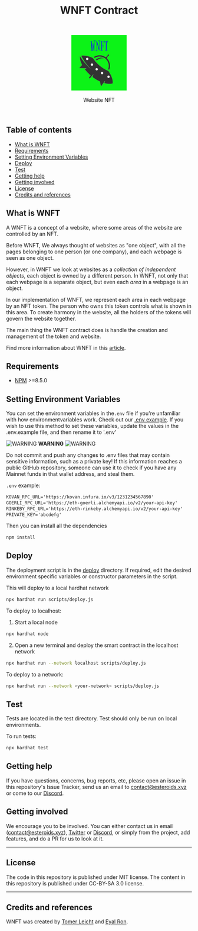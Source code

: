 <h1 align="center">WNFT Contract</h1> <br>
<p align="center">
    <img alt="WNFT Contracts" title="WNFT Contract" src="https://raw.githubusercontent.com/Esteroids/WNFT-contract/master/docs/wnft-readme-logo.jpg" width="150">
</p>

<p align="center">
  Website NFT
</p>
<br/>

## Table of contents
* [What is WNFT](#what-is-wnft)
* [Requirements](#requirements)
* [Setting Environment Variables](#setting-environment-variables)
* [Deploy](#deploy)
* [Test](#test)
* [Getting help](#getting-help)
* [Getting involved](#getting-involved)
* [License](#license)
* [Credits and references](#credits-and-references)

## What is WNFT
A WNFT is a concept of a website, where some areas of the website are controlled by an NFT. 

Before WNFT, We always thought of websites as "one object", with all the pages belonging to one person (or one company), and each webpage is seen as one object.

However, in WNFT we look at websites as a *collection of independent objects*, each object is owned by a different person. In WNFT, not only that each webpage is a separate object, but even each *area* in a webpage is an object.

In our implementation of WNFT, we represent each area in each webpage by an NFT token. The person who owns this token controls what is shown in this area. To create harmony in the website, all the holders of the tokens will govern the website together. 

The main thing the WNFT contract does is handle the creation and management of the token and website.

Find more information about WNFT in this [article](https://medium.com/p/7ec00099c77d/edit).


## Requirements

- [NPM](https://www.npmjs.com/) >=8.5.0


## Setting Environment Variables
You can set the environment variables in the`.env` file if you're unfamiliar with how environmentvariables work. Check out our [.env example](https://github.com/Esteroids/WNFT-contract/blob/main/.env.example). If you wish to use this method to set these variables, update the values in the .env.example file, and then rename it to '.env'

![WARNING](https://via.placeholder.com/15/f03c15/000000?text=+) **WARNING** ![WARNING](https://via.placeholder.com/15/f03c15/000000?text=+)

Do not commit and push any changes to .env files that may contain sensitive information, such as a private key! If this information reaches a public GitHub repository, someone can use it to check if you have any Mainnet funds in that wallet address, and steal them.

`.env` example:
```
KOVAN_RPC_URL='https://kovan.infura.io/v3/1231234567890'
GOERLI_RPC_URL='https://eth-goerli.alchemyapi.io/v2/your-api-key'
RINKEBY_RPC_URL='https://eth-rinkeby.alchemyapi.io/v2/your-api-key'
PRIVATE_KEY='abcdefg'
```

Then you can install all the dependencies

```bash
npm install
```


## Deploy

The deployment script is in the [deploy](https://github.com/Esteroids/WNFT-contract/blob/main/scripts/deploy.js) directory. If required, edit the desired environment specific variables or constructor parameters in the script.

This will deploy to a local hardhat network
```bash
npx hardhat run scripts/deploy.js
```

To deploy to localhost:

1. Start a local node
```bash
npx hardhat node
```
2. Open a new terminal and deploy the smart contract in the localhost network
```bash
npx hardhat run --network localhost scripts/deploy.js
```

To deploy to a network:
```bash
npx hardhat run --network <your-network> scripts/deploy.js
```

## Test
Tests are located in the test directory. Test should only be run on local environments.

To run tests:

```bash
npx hardhat test
```


## Getting help
If you have questions, concerns, bug reports, etc, please open an issue in this repository's Issue Tracker, send us an email to contact@esteroids.xyz or come to our [Discord](https://discord.gg/9c2EWzjFzY).

## Getting involved
We encourage you to be involved. You can either contact us in email (contact@esteroids.xyz), [Twitter](https://twitter.com/e_steroids) or [Discord](https://discord.gg/9c2EWzjFzY), or simply from the project, add features, and do a PR for us to look at it.

----

## License
The code in this repository is published under MIT license. The content in this repository is published under CC-BY-SA 3.0 license.

----

## Credits and references

WNFT was created by [Tomer Leicht](https://github.com/tomlightning) and [Eyal Ron](https://github.com/eyalron33).

